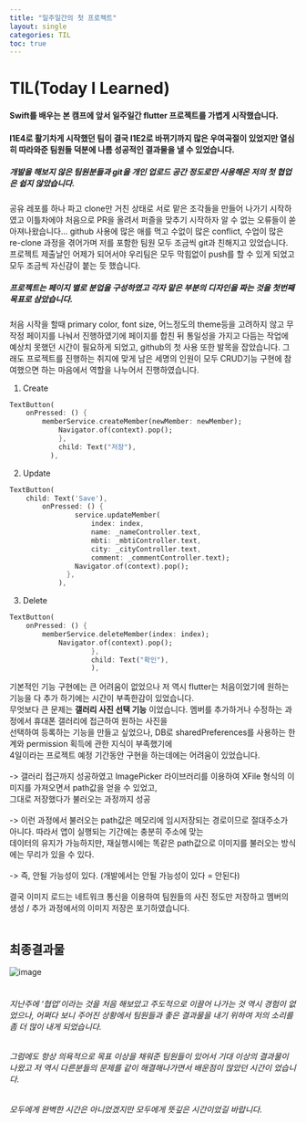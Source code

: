 ```yaml
---
title: "일주일간의 첫 프로젝트"
layout: single
categories: TIL
toc: true
---
```


# TIL(Today I Learned)

#### Swift를 배우는 본 캠프에 앞서 일주일간 flutter 프로젝트를 가볍게 시작했습니다.
#### I1E4로 활기차게 시작했던 팀이 결국 I1E2로 바뀌기까지 많은 우여곡절이 있었지만 열심히 따라와준 팀원들 덕분에 나름 성공적인 결과물을 낼 수 있었습니다.

##### 개발을 해보지 않은 팀원분들과 git을 개인 업로드 공간 정도로만 사용해온 저의 첫 협업은 쉽지 않았습니다.
공유 레포를 하나 파고 clone만 거친 상태로 서로 맡은 조각들을 만들어 나가기 시작하였고 이틀차에야 처음으로 PR을 올려서 퍼즐을 맞추기 시작하자 알 수 없는 오류들이 쏟아져나왔습니다...
github 사용에 많은 애를 먹고 수없이 많은 conflict, 수업이 많은 re-clone 과정을 겪어가며 저를 포함한 팀원 모두 조금씩 git과 친해지고 있었습니다.
프로젝트 제출날인 어제가 되어서야 우리팀은 모두 막힘없이 push를 할 수 있게 되었고 모두 조금씩 자신감이 붙는 듯 했습니다.

##### 프로젝트는 페이지 별로 분업을 구성하였고 각자 맡은 부분의 디자인을 짜는 것을 첫번째 목표로 삼았습니다.
처음 시작을 할때 primary color, font size, 어느정도의 theme등을 고려하지 않고 무작정 페이지를 나눠서 진행하였기에 
페이지를 합친 뒤 통일성을 가지고 다듬는 작업에 예상치 못했던 시간이 필요하게 되었고, github의 첫 사용 또한 발목을 잡았습니다.
그래도 프로젝트를 진행하는 취지에 맞게 남은 세명의 인원이 모두 CRUD기능 구현에 참여했으면 하는 마음에서 역할을 나누어서 진행하였습니다.

1. Create
```dart
TextButton(
    onPressed: () {
        memberService.createMember(newMember: newMember);
            Navigator.of(context).pop();
            },
            child: Text("저장"),
          ),
```

2. Update
```dart
TextButton(
    child: Text('Save'),
        onPressed: () {
                service.updateMember(
                    index: index,
                    name: _nameController.text,
                    mbti: _mbtiController.text,
                    city: _cityController.text,
                    comment: _commentController.text);
                Navigator.of(context).pop();
              },
            ),
```

3. Delete
```dart
TextButton(
    onPressed: () {
        memberService.deleteMember(index: index);
            Navigator.of(context).pop();
                    },
                    child: Text("확인"),
                    ),
```

기본적인 기능 구현에는 큰 어려움이 없었으나 저 역시 flutter는 처음이었기에 원하는 기능을 다 추가 하기에는 시간이 부족한감이 있었습니다. <br>
무엇보다 큰 문제는 **갤러리 사진 선택 기능** 이었습니다. 멤버를 추가하거나 수정하는 과정에서 휴대폰 갤러리에 접근하여 원하는 사진을 <br>
선택하여 등록하는 기능을 만들고 싶었으나, DB로 sharedPreferences를 사용하는 한계와 permission 획득에 관한 지식이 부족했기에 <br>
4일이라는 프로젝트 예정 기간동안 구현을 하는데에는 어려움이 있었습니다. <br>
<br>
-> 갤러리 접근까지 성공하였고 ImagePicker 라이브러리를 이용하여 XFile 형식의 이미지를 가져오면서 path값을 얻을 수 있었고, <br>
그대로 저장했다가 불러오는 과정까지 성공 <br>
<br>
-> 이런 과정에서 불러오는 path값은 메모리에 임시저장되는 경로이므로 절대주소가 아니다. 따라서 앱이 실행되는 기간에는 충분히 주소에 맞는 <br>
데이터의 유지가 가능하지만, 재실행시에는 똑같은 path값으로 이미지를 불러오는 방식에는 무리가 있을 수 있다. <br>
<br>
-> 즉, 안될 가능성이 있다. (개발에서는 안될 가능성이 있다 = 안된다) <br>
<br>
결국 이미지 로드는 네트워크 통신을 이용하여 팀원들의 사진 정도만 저장하고 멤버의 생성 / 추가 과정에서의 이미지 저장은 포기하였습니다. <br>
<br>
## 최종결과물 <br>
![image](https://github.com/pinocchio22/pinocchio22.github.io/assets/61182499/5527a245-1df2-4dc9-a3ed-50e9bf304075)
<br>
<br>
###### 지난주에 ‘협업’이라는 것을 처음 해보았고 주도적으로 이끌어 나가는 것 역시 경험이 없었으나, 어쩌다 보니 주어진 상황에서 팀원들과 좋은 결과물을 내기 위하여 저의 소리를 좀 더 많이 내게 되었습니다. <br>
###### 그럼에도 항상 의욕적으로 목표 이상을 채워준 팀원들이 있어서 기대 이상의 결과물이 나왔고 저 역시 다른분들의 문제를 같이 해결해나가면서 배운점이 많았던 시간이 었습니다. <br>
###### 모두에게 완벽한 시간은 아니었겠지만 모두에게 뜻깊은 시간이었길 바랍니다.
